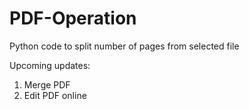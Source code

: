 # PDF-Operation
Python code to split number of pages from selected file

Upcoming updates:

1. Merge PDF
2. Edit PDF online
